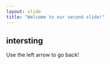 ```yaml
---
layout: slide
title: "Welcome to our second slide!"
---
```

## intersting
Use the left arrow to go back!
